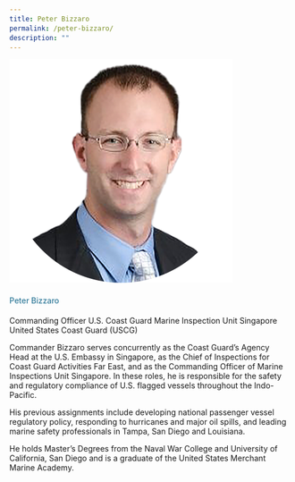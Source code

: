```yaml
---
title: Peter Bizzaro
permalink: /peter-bizzaro/
description: ""
---
```

<div class="row">
<div class="col is-3">
<img src="/images/Speakers_23/Session1p1/peter bizzaro.png">
</div>
<div class="col is-9 speaker-details">
<h4>Peter Bizzaro </h4>
<p>Commanding Officer U.S. Coast Guard Marine Inspection Unit Singapore <br>United States Coast Guard (USCG)
<br>
</p>
<p>Commander Bizzaro serves concurrently as the Coast Guard’s Agency Head at the U.S. Embassy in Singapore, as the Chief of Inspections for Coast Guard Activities Far East, and as the Commanding Officer of Marine Inspections Unit Singapore. In these roles, he is responsible for the safety and regulatory compliance of U.S. flagged vessels throughout the Indo-Pacific.</p>
	<p>His previous assignments include developing national passenger vessel regulatory policy, responding to hurricanes and major oil spills, and leading marine safety professionals in Tampa, San Diego and Louisiana.</p>
	<p>He holds Master’s Degrees from the Naval War College and University of California, San Diego and is a graduate of the United States Merchant Marine Academy.</p>
</div>
</div>


					
<style type="text/css"> 
    .is-left{
      text-align: left;
    }
    h4{
      font-weight: 500; 
      color: #337B9A !important;
    }
     .speaker-details p { text-align: justified; }
  </style>